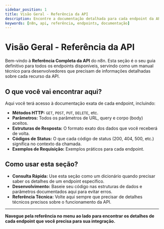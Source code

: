 ```yaml
---
sidebar_position: 1
title: Visão Geral - Referência da API
description: Encontre a documentação detalhada para cada endpoint da API REST do n8n.
keywords: [n8n, api, referência, endpoints, documentação]
---
```


# Visão Geral - Referência da API

Bem-vindo à **Referência Completa da API** do n8n. Esta seção é o seu guia definitivo para todos os endpoints disponíveis, servindo como um manual técnico para desenvolvedores que precisam de informações detalhadas sobre cada recurso da API.

## O que você vai encontrar aqui?

Aqui você terá acesso à documentação exata de cada endpoint, incluindo:

- **Métodos HTTP:** `GET`, `POST`, `PUT`, `DELETE`, etc.
- **Parâmetros:** Todos os parâmetros de URL, query e corpo (body) aceitos.
- **Estruturas de Resposta:** O formato exato dos dados que você receberá de volta.
- **Códigos de Status:** O que cada código de status (200, 404, 500, etc.) significa no contexto da chamada.
- **Exemplos de Requisição:** Exemplos práticos para cada endpoint.

## Como usar esta seção?

- **Consulta Rápida:** Use esta seção como um dicionário quando precisar saber os detalhes de um endpoint específico.
- **Desenvolvimento:** Baseie seu código nas estruturas de dados e parâmetros documentados aqui para evitar erros.
- **Referência Técnica:** Volte aqui sempre que precisar de detalhes técnicos precisos sobre o funcionamento da API.

---

**Navegue pela referência no menu ao lado para encontrar os detalhes de cada endpoint que você precisa para sua integração.** 